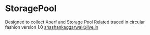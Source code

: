 # StoragePool

Designed to collect Xperf and Storage Pool Related traced in circular fashion
version 1.0
shashankaggarwal@live.in
